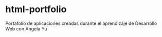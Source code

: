 # html-portfolio
Portafolio de aplicaciones creadas durante el aprendizaje de Desarrollo Web con Angela Yu
